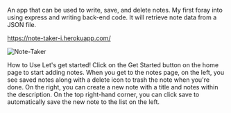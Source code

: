 An app that can be used to write, save, and delete notes. My first foray into using express and writing back-end code. It will retrieve note data from a JSON file.

https://note-taker-i.herokuapp.com/

![Note-Taker](https://user-images.githubusercontent.com/78042504/116187819-e6860400-a6eb-11eb-8a25-d0ecb859f4f4.gif)



How to Use
Let's get started! Click on the Get Started button on the home page to start adding notes. When you get to the notes page, on the left, you see saved notes along with a delete icon to trash the note when you're done. On the right, you can create a new note with a title and notes within the description. On the top right-hand corner, you can click save to automatically save the new note to the list on the left.
